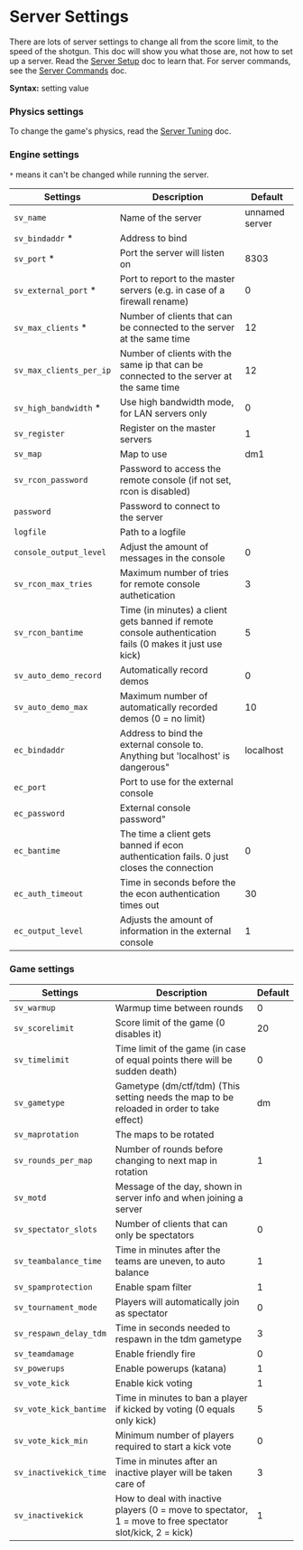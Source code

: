 # Server Settings

There are lots of server settings to change all from the score limit, to the speed of the shotgun. This doc will show you what those are, not how to set up a server. Read the [Server Setup](server_setup.md) doc to learn that. For server commands, see the [Server Commands](server_commands.md) doc.

**Syntax:** setting value

### Physics settings

To change the game's physics, read the [Server Tuning](server_tuning.md) doc.

### Engine settings

`*` means it can't be changed while running the server.

|Settings|	Description|	Default|
| ------ | ---------- | -------- |
|`sv_name` |	Name of the server|	unnamed server|
|`sv_bindaddr` *|	Address to bind	| |
|`sv_port` *|	Port the server will listen on|	8303|
|`sv_external_port` *|	Port to report to the master servers (e.g. in case of a firewall rename)|	0|
|`sv_max_clients` *|	Number of clients that can be connected to the server at the same time|	12|
|`sv_max_clients_per_ip`|	Number of clients with the same ip that can be connected to the server at the same time|	12|
|`sv_high_bandwidth` *|	Use high bandwidth mode, for LAN servers only|	0|
|`sv_register`|	Register on the master servers|	1|
|`sv_map`|	Map to use|	dm1|
|`sv_rcon_password`|	Password to access the remote console (if not set, rcon is disabled)|  |
|`password`|	Password to connect to the server|	|
|`logfile`|	Path to a logfile| |
|`console_output_level`|	Adjust the amount of messages in the console|	0|
|`sv_rcon_max_tries`|	Maximum number of tries for remote console authetication|	3|
|`sv_rcon_bantime`|	Time (in minutes) a client gets banned if remote console authentication fails (0 makes it just use kick)|	5|
|`sv_auto_demo_record`| Automatically record demos| 0|
|`sv_auto_demo_max`| Maximum number of automatically recorded demos (0 = no limit)| 10|
|`ec_bindaddr`|Address to bind the external console to. Anything but 'localhost' is dangerous"|localhost|
|`ec_port`|Port to use for the external console||
|`ec_password`|External console password"||
|`ec_bantime`|The time a client gets banned if econ authentication fails. 0 just closes the connection|0|
|`ec_auth_timeout`|Time in seconds before the the econ authentication times out|30|
|`ec_output_level`|Adjusts the amount of information in the external console|1|

### Game settings

|Settings|	Description|	Default|
| ------ | ---------- | -------- |
|`sv_warmup`|	Warmup time between rounds|	0|
|`sv_scorelimit`|	Score limit of the game (0 disables it)|	20|
|`sv_timelimit`|	Time limit of the game (in case of equal points there will be sudden death)|	0|
|`sv_gametype`|	Gametype (dm/ctf/tdm) (This setting needs the map to be reloaded in order to take effect)|	dm|
|`sv_maprotation`|	The maps to be rotated|	|
|`sv_rounds_per_map`|	Number of rounds before changing to next map in rotation|	1|
|`sv_motd`|	Message of the day, shown in server info and when joining a server|	|
|`sv_spectator_slots`|	Number of clients that can only be spectators|	0|
|`sv_teambalance_time`|	Time in minutes after the teams are uneven, to auto balance|	1|
|`sv_spamprotection`|	Enable spam filter|	1|
|`sv_tournament_mode`|	Players will automatically join as spectator|	0|
|`sv_respawn_delay_tdm`|	Time in seconds needed to respawn in the tdm gametype|	3|
|`sv_teamdamage`|	Enable friendly fire|	0|
|`sv_powerups`|	Enable powerups (katana)|	1|
|`sv_vote_kick`|	Enable kick voting|	1|
|`sv_vote_kick_bantime`|	Time in minutes to ban a player if kicked by voting (0 equals only kick)|	5|
|`sv_vote_kick_min`|	Minimum number of players required to start a kick vote|	0|
|`sv_inactivekick_time`|	Time in minutes after an inactive player will be taken care of|	3|
|`sv_inactivekick`|	How to deal with inactive players (0 = move to spectator, 1 = move to free spectator slot/kick, 2 = kick)|	1|
